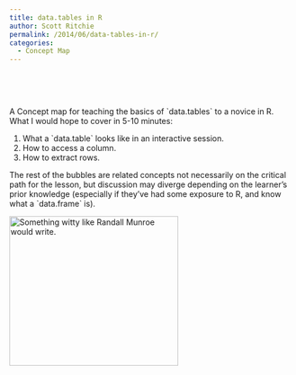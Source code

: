 ```yaml
---
title: data.tables in R
author: Scott Ritchie
permalink: /2014/06/data-tables-in-r/
categories:
  - Concept Map
---
```

&nbsp;

&nbsp;

A Concept map for teaching the basics of \`data.tables\` to a novice in R. What I would hope to cover in 5-10 minutes:

1.  What a \`data.table\` looks like in an interactive session.
2.  How to access a column.
3.  How to extract rows.

The rest of the bubbles are related concepts not necessarily on the critical path for the lesson, but discussion may diverge depending on the learner&#8217;s prior knowledge (especially if they&#8217;ve had some exposure to R, and know what a \`data.frame\` is).

[<img class="alignnone size-medium wp-image-7722" alt="Something witty like Randall Munroe would write." src="http://files.software-carpentry.org/training-course/2014/06/Concept-map-300x266.jpeg" width="300" height="266" />][1]

 [1]: http://files.software-carpentry.org/training-course/2014/06/Concept-map.jpeg
